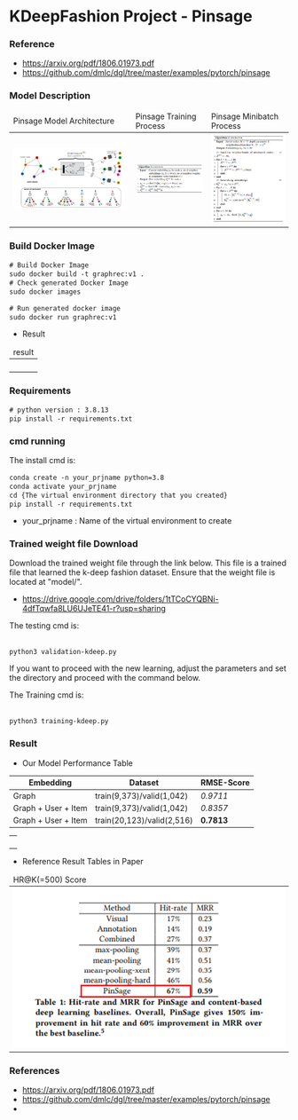 # KDeepFashion Project - Pinsage 

### Reference
- https://arxiv.org/pdf/1806.01973.pdf
- https://github.com/dmlc/dgl/tree/master/examples/pytorch/pinsage


### Model Description 
<table>
    <thead>
        <tr>
            <td>Pinsage Model Architecture</td>
            <td>Pinsage Training Process</td>
            <td>Pinsage Minibatch Process</td>
        </tr>
    </thead>
    <tbody>
        <tr>
            <td><img src="https://github.com/hyunyongPark/KDeep_Recommendation/blob/main/img/architecture.PNG"/></td>
            <td><img src="https://github.com/hyunyongPark/KDeep_Recommendation/blob/main/img/architecture2.PNG"/></td>
            <td><img src="https://github.com/hyunyongPark/KDeep_Recommendation/blob/main/img/architecture3.PNG"/></td>
        </tr>
    </tbody>
</table>

### Build Docker Image
```
# Build Docker Image
sudo docker build -t graphrec:v1 .
# Check generated Docker Image
sudo docker images
```

```
# Run generated docker image
sudo docker run graphrec:v1
```
- Result
<table>
    <thead>
        <tr>
            <td>result</td>
        </tr>
    </thead>
    <tbody>
        <tr>
            <td><img src=""/></td>
        </tr>
    </tbody>
</table>


### Requirements
```
# python version : 3.8.13
pip install -r requirements.txt 
```



### cmd running

The install cmd is:
```
conda create -n your_prjname python=3.8
conda activate your_prjname
cd {The virtual environment directory that you created}
pip install -r requirements.txt
```
- your_prjname : Name of the virtual environment to create


### Trained weight file Download 
Download the trained weight file through the link below.
This file is a trained file that learned the k-deep fashion dataset.
Ensure that the weight file is located at "model/".
- https://drive.google.com/drive/folders/1tTCoCYQBNi-4dfTqwfa8LU6UJeTE41-r?usp=sharing

The testing cmd is: 
```

python3 validation-kdeep.py 

```

If you want to proceed with the new learning, adjust the parameters and set the directory and proceed with the command below.

The Training cmd is:
```

python3 training-kdeep.py 

```


### Result
- Our Model Performance Table

|Embedding|Dataset|RMSE-Score|
|---|---|---|
|Graph|train(9,373)/valid(1,042)|*0.9711*|
|Graph + User + Item|train(9,373)/valid(1,042)|*0.8357*|
|Graph + User + Item|train(20,123)/valid(2,516)|**0.7813**|

<table>
    </thead>
    <tbody>
        <tr>
            <td><img src=""/></td>
        </tr>
    </tbody>
</table>





- Reference Result Tables in Paper
<table>
    <thead>
        <tr>
            <td>HR@K(=500) Score</td>
        </tr>
    </thead>
    <tbody>
        <tr>
            <td><img src="https://github.com/hyunyongPark/KDeep_Recommendation/blob/main/img/performance_paper.PNG"/></td>
        </tr>
    </tbody>
</table>

### References

- https://arxiv.org/pdf/1806.01973.pdf
- https://github.com/dmlc/dgl/tree/master/examples/pytorch/pinsage
- 

